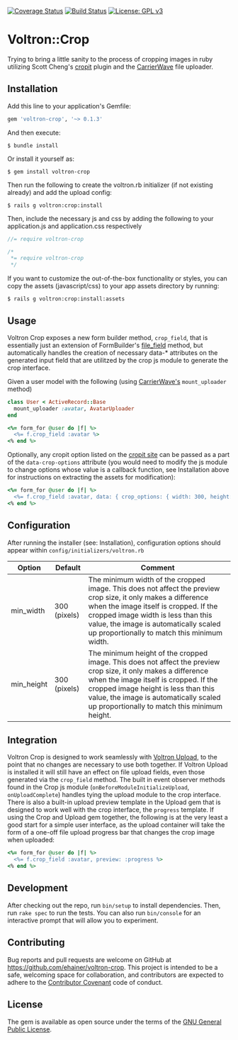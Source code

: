 [![Coverage Status](https://coveralls.io/repos/github/ehainer/voltron-crop/badge.svg?branch=master)](https://coveralls.io/github/ehainer/voltron-crop?branch=master)
[![Build Status](https://travis-ci.org/ehainer/voltron-crop.svg?branch=master)](https://travis-ci.org/ehainer/voltron-crop)
[![License: GPL v3](https://img.shields.io/badge/License-GPL%20v3-blue.svg)](http://www.gnu.org/licenses/gpl-3.0)

# Voltron::Crop

Trying to bring a little sanity to the process of cropping images in ruby utilizing Scott Cheng's [cropit](http://scottcheng.github.io/cropit/) plugin and the [CarrierWave](https://github.com/carrierwaveuploader/carrierwave) file uploader.

## Installation

Add this line to your application's Gemfile:

```ruby
gem 'voltron-crop', '~> 0.1.3'
```

And then execute:

    $ bundle install

Or install it yourself as:

    $ gem install voltron-crop

Then run the following to create the voltron.rb initializer (if not existing already) and add the upload config:

    $ rails g voltron:crop:install

Then, include the necessary js and css by adding the following to your application.js and application.css respectively

```javascript
//= require voltron-crop
```

```css
/*
 *= require voltron-crop
 */
```

If you want to customize the out-of-the-box functionality or styles, you can copy the assets (javascript/css) to your app assets directory by running:

    $ rails g voltron:crop:install:assets

## Usage

Voltron Crop exposes a new form builder method, `crop_field`, that is essentially just an extension of FormBuilder's [file_field](https://apidock.com/rails/ActionView/Helpers/FormBuilder/file_field) method, but automatically handles the creation of necessary data-* attributes on the generated input field that are utilitzed by the crop js module to generate the crop interface.

Given a user model with the following (using [CarrierWave's](https://github.com/carrierwaveuploader/carrierwave) `mount_uploader` method)

```ruby
class User < ActiveRecord::Base
  mount_uploader :avatar, AvatarUploader
end
```

```ruby
<%= form_for @user do |f| %>
  <%= f.crop_field :avatar %>
<% end %>
```

Optionally, any cropit option listed on the [cropit site](http://scottcheng.github.io/cropit/) can be passed as a part of the `data-crop-options` attribute (you would need to modify the js module to change options whose value is a callback function, see Installation above for instructions on extracting the assets for modification):

```ruby
<%= form_for @user do |f| %>
  <%= f.crop_field :avatar, data: { crop_options: { width: 300, height: 300 } } %>
<% end %>
```

## Configuration

After running the installer (see: Installation), configuration options should appear within `config/initializers/voltron.rb`

| Option     | Default      | Comment                                                                                                                                                                                                                                                                                        |
|------------|--------------|------------------------------------------------------------------------------------------------------------------------------------------------------------------------------------------------------------------------------------------------------------------------------------------------|
| min_width  | 300 (pixels) | The minimum width of the cropped image. This does not affect the preview crop size, it only makes a difference when the image itself is cropped. If the cropped image width is less than this value, the image is automatically scaled up proportionally to match this minimum width.    |
| min_height | 300 (pixels) | The minimum height of the cropped image. This does not affect the preview crop size, it only makes a difference when the image itself is cropped. If the cropped image height is less than this value, the image is automatically scaled up proportionally to match this minimum height. |

## Integration

Voltron Crop is designed to work seamlessly with [Voltron Upload](https://github.com/ehainer/voltron-upload), to the point that no changes are necessary to use both together. If Voltron Upload is installed it will still have an effect on file upload fields, even those generated via the `crop_field` method. The built in event observer methods found in the Crop js module (`onBeforeModuleInitializeUpload`, `onUploadComplete`) handles tying the upload module to the crop interface. There is also a built-in upload preview template in the Upload gem that is designed to work well with the crop interface, the `progress` template. If using the Crop and Upload gem together, the following is at the very least a good start for a simple user interface, as the upload container will take the form of a one-off file upload progress bar that changes the crop image when uploaded:

```ruby
<%= form_for @user do |f| %>
  <%= f.crop_field :avatar, preview: :progress %>
<% end %>
```

## Development

After checking out the repo, run `bin/setup` to install dependencies. Then, run `rake spec` to run the tests. You can also run `bin/console` for an interactive prompt that will allow you to experiment.

## Contributing

Bug reports and pull requests are welcome on GitHub at https://github.com/ehainer/voltron-crop. This project is intended to be a safe, welcoming space for collaboration, and contributors are expected to adhere to the [Contributor Covenant](http://contributor-covenant.org) code of conduct.


## License

The gem is available as open source under the terms of the [GNU General Public License](https://www.gnu.org/licenses/gpl-3.0.en.html).

